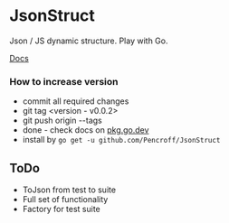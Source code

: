 # JsonStruct

Json / JS dynamic structure. Play with Go.

[Docs](https://pkg.go.dev/github.com/Pencroff/JsonStruct)

### How to increase version

* commit all required changes
* git tag <version - v0.0.2>
* git push origin --tags
* done - check docs on [pkg.go.dev](https://pkg.go.dev/github.com/Pencroff/JsonStruct)
* install by `go get -u github.com/Pencroff/JsonStruct` 

## ToDo

* ToJson from test to suite
* Full set of functionality
* Factory for test suite
